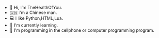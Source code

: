 - 👋 Hi, I’m TheHealthOfYou.
- 🇨🇳 I'm a Chinese man.
- 💻 I like Python,HTML,Lua.
- 🌱 I'm currently learning.
- 📱 I'm programming in the cellphone or computer programming program.

<!---
TheHealthOfYou/TheHealthOfYou is a ✨ special ✨ repository because its `README.md` (this file) appears on your GitHub profile.
You can click the Preview link to take a look at your changes.
--->
